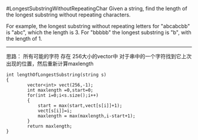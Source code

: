 #LongestSubstringWithoutRepeatingChar
Given a string, find the length of the longest substring without repeating characters. 

For example, the longest substring without repeating letters for "abcabcbb" is "abc", 
which the length is 3. For "bbbbb" the longest substring is "b", with the length of 1.


---


思路：
所有可能的字符 存在 256大小的vector中
对于串中的一个字符找到它上次出现的位置，然后重新计算maxlength
```
int lengthOfLongestSubstring(string s) 
{
        vector<int> vect(256,-1);
        int maxlength =0,start=0;
        for(int i=0;i<s.size();i++)
        {
            start = max(start,vect[s[i]]+1);
            vect[s[i]]=i;
            maxlength = max(maxlength,i-start+1);
        }
        return maxlength;
}
```